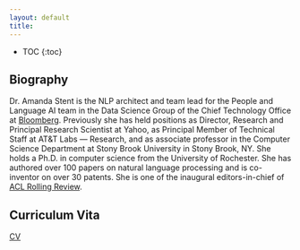 ```yaml
---
layout: default
title: 
---
```


* TOC
{:toc}

## Biography

Dr. Amanda Stent is the NLP architect and team lead for the People and Language AI team in the Data Science Group of the Chief Technology Office at [Bloomberg](https://www.techatbloomberg.com/). Previously she has held positions as Director, Research and Principal Research Scientist at Yahoo, as Principal Member of Technical Staff at AT&T Labs — Research, and as associate professor in the Computer Science Department at Stony Brook University in Stony Brook, NY. She holds a Ph.D. in computer science from the University of Rochester. She has authored over 100 papers on natural language processing and is co-inventor on over 30 patents. She is one of the inaugural editors-in-chief of [ACL Rolling Review](https://aclrollingreview.org).

## Curriculum Vita

[CV](files/stentcv.pdf)


